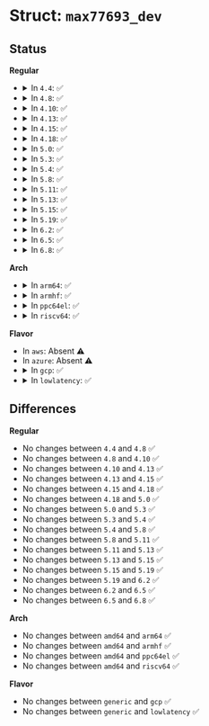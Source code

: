 # Struct: <code>max77693_dev</code>

## Status
<b>Regular</b>
<ul>
<li>
<details>
<summary>In <code>4.4</code>: ✅</summary>

```c
struct max77693_dev {
    struct device *dev;
    struct i2c_client *i2c;
    struct i2c_client *i2c_muic;
    struct i2c_client *i2c_haptic;
    struct i2c_client *i2c_chg;
    enum max77693_types type;
    struct regmap *regmap;
    struct regmap *regmap_muic;
    struct regmap *regmap_haptic;
    struct regmap *regmap_chg;
    struct regmap_irq_chip_data *irq_data_led;
    struct regmap_irq_chip_data *irq_data_topsys;
    struct regmap_irq_chip_data *irq_data_chg;
    struct regmap_irq_chip_data *irq_data_muic;
    int irq;
};
```
</details>
</li>
<li>
<details>
<summary>In <code>4.8</code>: ✅</summary>

```c
struct max77693_dev {
    struct device *dev;
    struct i2c_client *i2c;
    struct i2c_client *i2c_muic;
    struct i2c_client *i2c_haptic;
    struct i2c_client *i2c_chg;
    enum max77693_types type;
    struct regmap *regmap;
    struct regmap *regmap_muic;
    struct regmap *regmap_haptic;
    struct regmap *regmap_chg;
    struct regmap_irq_chip_data *irq_data_led;
    struct regmap_irq_chip_data *irq_data_topsys;
    struct regmap_irq_chip_data *irq_data_chg;
    struct regmap_irq_chip_data *irq_data_muic;
    int irq;
};
```
</details>
</li>
<li>
<details>
<summary>In <code>4.10</code>: ✅</summary>

```c
struct max77693_dev {
    struct device *dev;
    struct i2c_client *i2c;
    struct i2c_client *i2c_muic;
    struct i2c_client *i2c_haptic;
    struct i2c_client *i2c_chg;
    enum max77693_types type;
    struct regmap *regmap;
    struct regmap *regmap_muic;
    struct regmap *regmap_haptic;
    struct regmap *regmap_chg;
    struct regmap_irq_chip_data *irq_data_led;
    struct regmap_irq_chip_data *irq_data_topsys;
    struct regmap_irq_chip_data *irq_data_chg;
    struct regmap_irq_chip_data *irq_data_muic;
    int irq;
};
```
</details>
</li>
<li>
<details>
<summary>In <code>4.13</code>: ✅</summary>

```c
struct max77693_dev {
    struct device *dev;
    struct i2c_client *i2c;
    struct i2c_client *i2c_muic;
    struct i2c_client *i2c_haptic;
    struct i2c_client *i2c_chg;
    enum max77693_types type;
    struct regmap *regmap;
    struct regmap *regmap_muic;
    struct regmap *regmap_haptic;
    struct regmap *regmap_chg;
    struct regmap_irq_chip_data *irq_data_led;
    struct regmap_irq_chip_data *irq_data_topsys;
    struct regmap_irq_chip_data *irq_data_chg;
    struct regmap_irq_chip_data *irq_data_muic;
    int irq;
};
```
</details>
</li>
<li>
<details>
<summary>In <code>4.15</code>: ✅</summary>

```c
struct max77693_dev {
    struct device *dev;
    struct i2c_client *i2c;
    struct i2c_client *i2c_muic;
    struct i2c_client *i2c_haptic;
    struct i2c_client *i2c_chg;
    enum max77693_types type;
    struct regmap *regmap;
    struct regmap *regmap_muic;
    struct regmap *regmap_haptic;
    struct regmap *regmap_chg;
    struct regmap_irq_chip_data *irq_data_led;
    struct regmap_irq_chip_data *irq_data_topsys;
    struct regmap_irq_chip_data *irq_data_chg;
    struct regmap_irq_chip_data *irq_data_muic;
    int irq;
};
```
</details>
</li>
<li>
<details>
<summary>In <code>4.18</code>: ✅</summary>

```c
struct max77693_dev {
    struct device *dev;
    struct i2c_client *i2c;
    struct i2c_client *i2c_muic;
    struct i2c_client *i2c_haptic;
    struct i2c_client *i2c_chg;
    enum max77693_types type;
    struct regmap *regmap;
    struct regmap *regmap_muic;
    struct regmap *regmap_haptic;
    struct regmap *regmap_chg;
    struct regmap_irq_chip_data *irq_data_led;
    struct regmap_irq_chip_data *irq_data_topsys;
    struct regmap_irq_chip_data *irq_data_chg;
    struct regmap_irq_chip_data *irq_data_muic;
    int irq;
};
```
</details>
</li>
<li>
<details>
<summary>In <code>5.0</code>: ✅</summary>

```c
struct max77693_dev {
    struct device *dev;
    struct i2c_client *i2c;
    struct i2c_client *i2c_muic;
    struct i2c_client *i2c_haptic;
    struct i2c_client *i2c_chg;
    enum max77693_types type;
    struct regmap *regmap;
    struct regmap *regmap_muic;
    struct regmap *regmap_haptic;
    struct regmap *regmap_chg;
    struct regmap_irq_chip_data *irq_data_led;
    struct regmap_irq_chip_data *irq_data_topsys;
    struct regmap_irq_chip_data *irq_data_chg;
    struct regmap_irq_chip_data *irq_data_muic;
    int irq;
};
```
</details>
</li>
<li>
<details>
<summary>In <code>5.3</code>: ✅</summary>

```c
struct max77693_dev {
    struct device *dev;
    struct i2c_client *i2c;
    struct i2c_client *i2c_muic;
    struct i2c_client *i2c_haptic;
    struct i2c_client *i2c_chg;
    enum max77693_types type;
    struct regmap *regmap;
    struct regmap *regmap_muic;
    struct regmap *regmap_haptic;
    struct regmap *regmap_chg;
    struct regmap_irq_chip_data *irq_data_led;
    struct regmap_irq_chip_data *irq_data_topsys;
    struct regmap_irq_chip_data *irq_data_chg;
    struct regmap_irq_chip_data *irq_data_muic;
    int irq;
};
```
</details>
</li>
<li>
<details>
<summary>In <code>5.4</code>: ✅</summary>

```c
struct max77693_dev {
    struct device *dev;
    struct i2c_client *i2c;
    struct i2c_client *i2c_muic;
    struct i2c_client *i2c_haptic;
    struct i2c_client *i2c_chg;
    enum max77693_types type;
    struct regmap *regmap;
    struct regmap *regmap_muic;
    struct regmap *regmap_haptic;
    struct regmap *regmap_chg;
    struct regmap_irq_chip_data *irq_data_led;
    struct regmap_irq_chip_data *irq_data_topsys;
    struct regmap_irq_chip_data *irq_data_chg;
    struct regmap_irq_chip_data *irq_data_muic;
    int irq;
};
```
</details>
</li>
<li>
<details>
<summary>In <code>5.8</code>: ✅</summary>

```c
struct max77693_dev {
    struct device *dev;
    struct i2c_client *i2c;
    struct i2c_client *i2c_muic;
    struct i2c_client *i2c_haptic;
    struct i2c_client *i2c_chg;
    enum max77693_types type;
    struct regmap *regmap;
    struct regmap *regmap_muic;
    struct regmap *regmap_haptic;
    struct regmap *regmap_chg;
    struct regmap_irq_chip_data *irq_data_led;
    struct regmap_irq_chip_data *irq_data_topsys;
    struct regmap_irq_chip_data *irq_data_chg;
    struct regmap_irq_chip_data *irq_data_muic;
    int irq;
};
```
</details>
</li>
<li>
<details>
<summary>In <code>5.11</code>: ✅</summary>

```c
struct max77693_dev {
    struct device *dev;
    struct i2c_client *i2c;
    struct i2c_client *i2c_muic;
    struct i2c_client *i2c_haptic;
    struct i2c_client *i2c_chg;
    enum max77693_types type;
    struct regmap *regmap;
    struct regmap *regmap_muic;
    struct regmap *regmap_haptic;
    struct regmap *regmap_chg;
    struct regmap_irq_chip_data *irq_data_led;
    struct regmap_irq_chip_data *irq_data_topsys;
    struct regmap_irq_chip_data *irq_data_chg;
    struct regmap_irq_chip_data *irq_data_muic;
    int irq;
};
```
</details>
</li>
<li>
<details>
<summary>In <code>5.13</code>: ✅</summary>

```c
struct max77693_dev {
    struct device *dev;
    struct i2c_client *i2c;
    struct i2c_client *i2c_muic;
    struct i2c_client *i2c_haptic;
    struct i2c_client *i2c_chg;
    enum max77693_types type;
    struct regmap *regmap;
    struct regmap *regmap_muic;
    struct regmap *regmap_haptic;
    struct regmap *regmap_chg;
    struct regmap_irq_chip_data *irq_data_led;
    struct regmap_irq_chip_data *irq_data_topsys;
    struct regmap_irq_chip_data *irq_data_chg;
    struct regmap_irq_chip_data *irq_data_muic;
    int irq;
};
```
</details>
</li>
<li>
<details>
<summary>In <code>5.15</code>: ✅</summary>

```c
struct max77693_dev {
    struct device *dev;
    struct i2c_client *i2c;
    struct i2c_client *i2c_muic;
    struct i2c_client *i2c_haptic;
    struct i2c_client *i2c_chg;
    enum max77693_types type;
    struct regmap *regmap;
    struct regmap *regmap_muic;
    struct regmap *regmap_haptic;
    struct regmap *regmap_chg;
    struct regmap_irq_chip_data *irq_data_led;
    struct regmap_irq_chip_data *irq_data_topsys;
    struct regmap_irq_chip_data *irq_data_chg;
    struct regmap_irq_chip_data *irq_data_muic;
    int irq;
};
```
</details>
</li>
<li>
<details>
<summary>In <code>5.19</code>: ✅</summary>

```c
struct max77693_dev {
    struct device *dev;
    struct i2c_client *i2c;
    struct i2c_client *i2c_muic;
    struct i2c_client *i2c_haptic;
    struct i2c_client *i2c_chg;
    enum max77693_types type;
    struct regmap *regmap;
    struct regmap *regmap_muic;
    struct regmap *regmap_haptic;
    struct regmap *regmap_chg;
    struct regmap_irq_chip_data *irq_data_led;
    struct regmap_irq_chip_data *irq_data_topsys;
    struct regmap_irq_chip_data *irq_data_chg;
    struct regmap_irq_chip_data *irq_data_muic;
    int irq;
};
```
</details>
</li>
<li>
<details>
<summary>In <code>6.2</code>: ✅</summary>

```c
struct max77693_dev {
    struct device *dev;
    struct i2c_client *i2c;
    struct i2c_client *i2c_muic;
    struct i2c_client *i2c_haptic;
    struct i2c_client *i2c_chg;
    enum max77693_types type;
    struct regmap *regmap;
    struct regmap *regmap_muic;
    struct regmap *regmap_haptic;
    struct regmap *regmap_chg;
    struct regmap_irq_chip_data *irq_data_led;
    struct regmap_irq_chip_data *irq_data_topsys;
    struct regmap_irq_chip_data *irq_data_chg;
    struct regmap_irq_chip_data *irq_data_muic;
    int irq;
};
```
</details>
</li>
<li>
<details>
<summary>In <code>6.5</code>: ✅</summary>

```c
struct max77693_dev {
    struct device *dev;
    struct i2c_client *i2c;
    struct i2c_client *i2c_muic;
    struct i2c_client *i2c_haptic;
    struct i2c_client *i2c_chg;
    enum max77693_types type;
    struct regmap *regmap;
    struct regmap *regmap_muic;
    struct regmap *regmap_haptic;
    struct regmap *regmap_chg;
    struct regmap_irq_chip_data *irq_data_led;
    struct regmap_irq_chip_data *irq_data_topsys;
    struct regmap_irq_chip_data *irq_data_chg;
    struct regmap_irq_chip_data *irq_data_muic;
    int irq;
};
```
</details>
</li>
<li>
<details>
<summary>In <code>6.8</code>: ✅</summary>

```c
struct max77693_dev {
    struct device *dev;
    struct i2c_client *i2c;
    struct i2c_client *i2c_muic;
    struct i2c_client *i2c_haptic;
    struct i2c_client *i2c_chg;
    enum max77693_types type;
    struct regmap *regmap;
    struct regmap *regmap_muic;
    struct regmap *regmap_haptic;
    struct regmap *regmap_chg;
    struct regmap_irq_chip_data *irq_data_led;
    struct regmap_irq_chip_data *irq_data_topsys;
    struct regmap_irq_chip_data *irq_data_chg;
    struct regmap_irq_chip_data *irq_data_muic;
    int irq;
};
```
</details>
</li>
</ul>
<b>Arch</b>
<ul>
<li>
<details>
<summary>In <code>arm64</code>: ✅</summary>

```c
struct max77693_dev {
    struct device *dev;
    struct i2c_client *i2c;
    struct i2c_client *i2c_muic;
    struct i2c_client *i2c_haptic;
    struct i2c_client *i2c_chg;
    enum max77693_types type;
    struct regmap *regmap;
    struct regmap *regmap_muic;
    struct regmap *regmap_haptic;
    struct regmap *regmap_chg;
    struct regmap_irq_chip_data *irq_data_led;
    struct regmap_irq_chip_data *irq_data_topsys;
    struct regmap_irq_chip_data *irq_data_chg;
    struct regmap_irq_chip_data *irq_data_muic;
    int irq;
};
```
</details>
</li>
<li>
<details>
<summary>In <code>armhf</code>: ✅</summary>

```c
struct max77693_dev {
    struct device *dev;
    struct i2c_client *i2c;
    struct i2c_client *i2c_muic;
    struct i2c_client *i2c_haptic;
    struct i2c_client *i2c_chg;
    enum max77693_types type;
    struct regmap *regmap;
    struct regmap *regmap_muic;
    struct regmap *regmap_haptic;
    struct regmap *regmap_chg;
    struct regmap_irq_chip_data *irq_data_led;
    struct regmap_irq_chip_data *irq_data_topsys;
    struct regmap_irq_chip_data *irq_data_chg;
    struct regmap_irq_chip_data *irq_data_muic;
    int irq;
};
```
</details>
</li>
<li>
<details>
<summary>In <code>ppc64el</code>: ✅</summary>

```c
struct max77693_dev {
    struct device *dev;
    struct i2c_client *i2c;
    struct i2c_client *i2c_muic;
    struct i2c_client *i2c_haptic;
    struct i2c_client *i2c_chg;
    enum max77693_types type;
    struct regmap *regmap;
    struct regmap *regmap_muic;
    struct regmap *regmap_haptic;
    struct regmap *regmap_chg;
    struct regmap_irq_chip_data *irq_data_led;
    struct regmap_irq_chip_data *irq_data_topsys;
    struct regmap_irq_chip_data *irq_data_chg;
    struct regmap_irq_chip_data *irq_data_muic;
    int irq;
};
```
</details>
</li>
<li>
<details>
<summary>In <code>riscv64</code>: ✅</summary>

```c
struct max77693_dev {
    struct device *dev;
    struct i2c_client *i2c;
    struct i2c_client *i2c_muic;
    struct i2c_client *i2c_haptic;
    struct i2c_client *i2c_chg;
    enum max77693_types type;
    struct regmap *regmap;
    struct regmap *regmap_muic;
    struct regmap *regmap_haptic;
    struct regmap *regmap_chg;
    struct regmap_irq_chip_data *irq_data_led;
    struct regmap_irq_chip_data *irq_data_topsys;
    struct regmap_irq_chip_data *irq_data_chg;
    struct regmap_irq_chip_data *irq_data_muic;
    int irq;
};
```
</details>
</li>
</ul>
<b>Flavor</b>
<ul>
<li>
In <code>aws</code>: Absent ⚠️
</li>
<li>
In <code>azure</code>: Absent ⚠️
</li>
<li>
<details>
<summary>In <code>gcp</code>: ✅</summary>

```c
struct max77693_dev {
    struct device *dev;
    struct i2c_client *i2c;
    struct i2c_client *i2c_muic;
    struct i2c_client *i2c_haptic;
    struct i2c_client *i2c_chg;
    enum max77693_types type;
    struct regmap *regmap;
    struct regmap *regmap_muic;
    struct regmap *regmap_haptic;
    struct regmap *regmap_chg;
    struct regmap_irq_chip_data *irq_data_led;
    struct regmap_irq_chip_data *irq_data_topsys;
    struct regmap_irq_chip_data *irq_data_chg;
    struct regmap_irq_chip_data *irq_data_muic;
    int irq;
};
```
</details>
</li>
<li>
<details>
<summary>In <code>lowlatency</code>: ✅</summary>

```c
struct max77693_dev {
    struct device *dev;
    struct i2c_client *i2c;
    struct i2c_client *i2c_muic;
    struct i2c_client *i2c_haptic;
    struct i2c_client *i2c_chg;
    enum max77693_types type;
    struct regmap *regmap;
    struct regmap *regmap_muic;
    struct regmap *regmap_haptic;
    struct regmap *regmap_chg;
    struct regmap_irq_chip_data *irq_data_led;
    struct regmap_irq_chip_data *irq_data_topsys;
    struct regmap_irq_chip_data *irq_data_chg;
    struct regmap_irq_chip_data *irq_data_muic;
    int irq;
};
```
</details>
</li>
</ul>

## Differences
<b>Regular</b>
<ul>
<li>
No changes between <code>4.4</code> and <code>4.8</code> ✅
</li>
<li>
No changes between <code>4.8</code> and <code>4.10</code> ✅
</li>
<li>
No changes between <code>4.10</code> and <code>4.13</code> ✅
</li>
<li>
No changes between <code>4.13</code> and <code>4.15</code> ✅
</li>
<li>
No changes between <code>4.15</code> and <code>4.18</code> ✅
</li>
<li>
No changes between <code>4.18</code> and <code>5.0</code> ✅
</li>
<li>
No changes between <code>5.0</code> and <code>5.3</code> ✅
</li>
<li>
No changes between <code>5.3</code> and <code>5.4</code> ✅
</li>
<li>
No changes between <code>5.4</code> and <code>5.8</code> ✅
</li>
<li>
No changes between <code>5.8</code> and <code>5.11</code> ✅
</li>
<li>
No changes between <code>5.11</code> and <code>5.13</code> ✅
</li>
<li>
No changes between <code>5.13</code> and <code>5.15</code> ✅
</li>
<li>
No changes between <code>5.15</code> and <code>5.19</code> ✅
</li>
<li>
No changes between <code>5.19</code> and <code>6.2</code> ✅
</li>
<li>
No changes between <code>6.2</code> and <code>6.5</code> ✅
</li>
<li>
No changes between <code>6.5</code> and <code>6.8</code> ✅
</li>
</ul>
<b>Arch</b>
<ul>
<li>
No changes between <code>amd64</code> and <code>arm64</code> ✅
</li>
<li>
No changes between <code>amd64</code> and <code>armhf</code> ✅
</li>
<li>
No changes between <code>amd64</code> and <code>ppc64el</code> ✅
</li>
<li>
No changes between <code>amd64</code> and <code>riscv64</code> ✅
</li>
</ul>
<b>Flavor</b>
<ul>
<li>
No changes between <code>generic</code> and <code>gcp</code> ✅
</li>
<li>
No changes between <code>generic</code> and <code>lowlatency</code> ✅
</li>
</ul>
